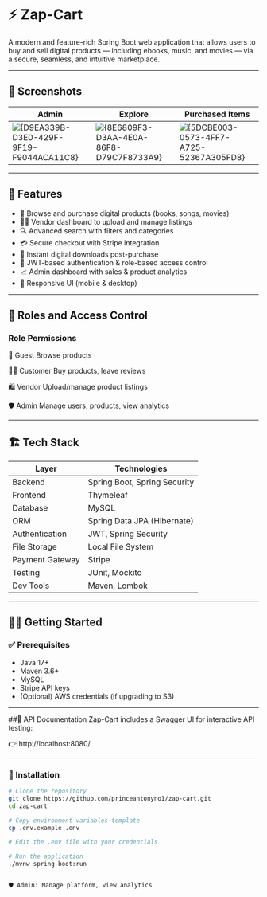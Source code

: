 # ⚡ Zap-Cart

A modern and feature-rich Spring Boot web application that allows users to buy and sell digital products — including ebooks, music, and movies — via a secure, seamless, and intuitive marketplace.

---

## 📸 Screenshots

| Admin | Explore | Purchased Items |
|-----------|--------------|-----------------|
| ![{D9EA339B-D3E0-429F-9F19-F9044ACA11C8}](https://github.com/user-attachments/assets/11177da5-13bb-4430-a01a-405ef1139589) | ![{8E6809F3-D3AA-4E0A-86F8-D79C7F8733A9}](https://github.com/user-attachments/assets/3da5ff9c-5096-4ac7-969a-3bdc6c162320) | ![{5DCBE003-0573-4FF7-A725-52367A305FD8}](https://github.com/user-attachments/assets/40ee7521-d1b4-4f7d-8a26-074d658a2bdf) |


---

## 🚀 Features

- 🛒 Browse and purchase digital products (books, songs, movies)
- 👨‍💻 Vendor dashboard to upload and manage listings
- 🔍 Advanced search with filters and categories
- 💳 Secure checkout with Stripe integration
- 📂 Instant digital downloads post-purchase
- 🔐 JWT-based authentication & role-based access control
- 📈 Admin dashboard with sales & product analytics
- 📱 Responsive UI (mobile & desktop)

---

## 🔐 Roles and Access Control

### Role	Permissions

👤 Guest	Browse products

🧑‍💼 Customer	Buy products, leave reviews

🛍️ Vendor	Upload/manage product listings

🛡️ Admin	Manage users, products, view analytics

---

## 🏗️ Tech Stack

| Layer           | Technologies                          |
|----------------|----------------------------------------|
| Backend         | Spring Boot, Spring Security           |
| Frontend        | Thymeleaf                              |
| Database        | MySQL                                  |
| ORM             | Spring Data JPA (Hibernate)            |
| Authentication  | JWT, Spring Security                   |
| File Storage    | Local File System                      |
| Payment Gateway | Stripe                                 |
| Testing         | JUnit, Mockito                         |
| Dev Tools       | Maven, Lombok           |

---


## 🧑‍💻 Getting Started

### ✅ Prerequisites

- Java 17+
- Maven 3.6+
- MySQL
- Stripe API keys
- (Optional) AWS credentials (if upgrading to S3)

---

##📘 API Documentation
Zap-Cart includes a Swagger UI for interactive API testing:

👉 http://localhost:8080/

---

### 🔧 Installation

```bash
# Clone the repository
git clone https://github.com/princeantonyno1/zap-cart.git
cd zap-cart

# Copy environment variables template
cp .env.example .env

# Edit the .env file with your credentials

# Run the application
./mvnw spring-boot:run


🛡️ Admin: Manage platform, view analytics


